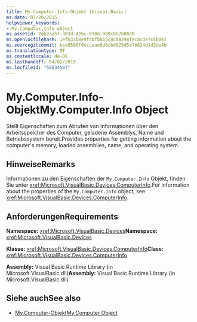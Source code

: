 ```yaml
---
title: My.Computer.Info-Objekt (Visual Basic)
ms.date: 07/20/2015
helpviewer_keywords:
- My.Computer.Info object
ms.assetid: 2eb2aa5f-303d-426c-918d-989c8b7b08d0
ms.openlocfilehash: 1ef633b8e9fcbfb815c8cd8296fecac3e7c4b041
ms.sourcegitcommit: bce0586f0cccaae6d6cbd625d5a7b824d1d3de4b
ms.translationtype: MT
ms.contentlocale: de-DE
ms.lasthandoff: 04/02/2019
ms.locfileid: "58834587"
---
```

# <a name="mycomputerinfo-object"></a><span data-ttu-id="fba1c-102">My.Computer.Info-Objekt</span><span class="sxs-lookup"><span data-stu-id="fba1c-102">My.Computer.Info Object</span></span>
<span data-ttu-id="fba1c-103">Stellt Eigenschaften zum Abrufen von Informationen über den Arbeitsspeicher des Computer, geladene Assemblys, Name und Betriebssystem bereit.</span><span class="sxs-lookup"><span data-stu-id="fba1c-103">Provides properties for getting information about the computer's memory, loaded assemblies, name, and operating system.</span></span>  
  
## <a name="remarks"></a><span data-ttu-id="fba1c-104">Hinweise</span><span class="sxs-lookup"><span data-stu-id="fba1c-104">Remarks</span></span>  
 <span data-ttu-id="fba1c-105">Informationen zu den Eigenschaften der `My.Computer.Info` Objekt, finden Sie unter <xref:Microsoft.VisualBasic.Devices.ComputerInfo>.</span><span class="sxs-lookup"><span data-stu-id="fba1c-105">For information about the properties of the `My.Computer.Info` object, see <xref:Microsoft.VisualBasic.Devices.ComputerInfo>.</span></span>  
  
## <a name="requirements"></a><span data-ttu-id="fba1c-106">Anforderungen</span><span class="sxs-lookup"><span data-stu-id="fba1c-106">Requirements</span></span>  
 <span data-ttu-id="fba1c-107">**Namespace:** <xref:Microsoft.VisualBasic.Devices></span><span class="sxs-lookup"><span data-stu-id="fba1c-107">**Namespace:** <xref:Microsoft.VisualBasic.Devices></span></span>  
  
 <span data-ttu-id="fba1c-108">**Klasse:** <xref:Microsoft.VisualBasic.Devices.ComputerInfo></span><span class="sxs-lookup"><span data-stu-id="fba1c-108">**Class:** <xref:Microsoft.VisualBasic.Devices.ComputerInfo></span></span>  
  
 <span data-ttu-id="fba1c-109">**Assembly:** Visual Basic Runtime Library (in Microsoft.VisualBasic.dll)</span><span class="sxs-lookup"><span data-stu-id="fba1c-109">**Assembly:** Visual Basic Runtime Library (in Microsoft.VisualBasic.dll)</span></span>  
  
## <a name="see-also"></a><span data-ttu-id="fba1c-110">Siehe auch</span><span class="sxs-lookup"><span data-stu-id="fba1c-110">See also</span></span>

- [<span data-ttu-id="fba1c-111">My.Computer-Objekt</span><span class="sxs-lookup"><span data-stu-id="fba1c-111">My.Computer Object</span></span>](../../../visual-basic/language-reference/objects/my-computer-object.md)
